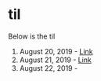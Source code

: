 # til

Below is the til

1. August 20, 2019 - [Link](01-20-08-2019.md)
2. August 21, 2019 - [Link](02-21-08-2019)
3. August 22, 2019 -